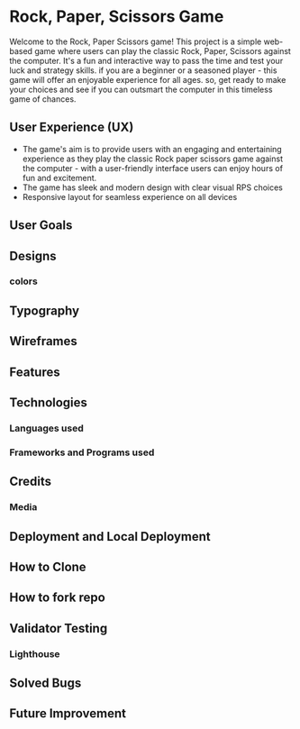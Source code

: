 # Rock, Paper, Scissors Game 

 Welcome to the Rock, Paper Scissors game! This project is a simple web-based game where users can play the classic Rock, Paper, Scissors against the computer. It's a fun and interactive way to pass the time and test your luck and strategy skills. if you are a beginner or a seasoned player - this game will offer an enjoyable experience for all ages. so, get ready to make your choices and see if you can outsmart the computer in this timeless game of chances. 

## User Experience (UX)

- The game's aim is to provide users with an engaging and entertaining experience as they play the classic Rock paper scissors game against the computer - with a user-friendly interface users can enjoy hours of fun and excitement. 
-   The game has sleek and modern design with clear visual RPS choices 
- Responsive layout for seamless experience on all devices 

## User Goals

## Designs 
### colors

## Typography 

## Wireframes

## Features

## Technologies 
### Languages used

### Frameworks and Programs used

## Credits
### Media 

## Deployment and Local Deployment 

## How to Clone 

## How to fork repo

## Validator Testing 
### Lighthouse

## Solved Bugs

## Future Improvement 

